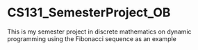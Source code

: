 # CS131_SemesterProject_OB
This is my semester project in discrete mathematics on dynamic programming using the Fibonacci sequence as an example
